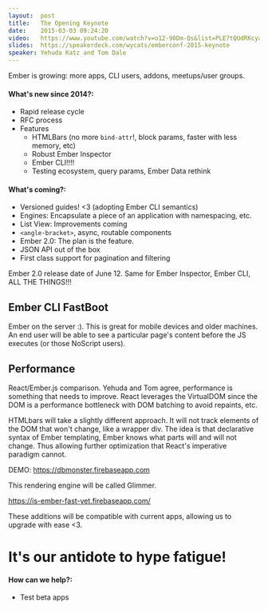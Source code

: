 ```yaml
---
layout:  post
title:   The Opening Keynote
date:    2015-03-03 09:24:20
video:   https://www.youtube.com/watch?v=o12-90Dm-Qs&list=PLE7tQUdRKcyacwiUPs0CjPYt6tJub4xXU&index=1
slides:  https://speakerdeck.com/wycats/emberconf-2015-keynote
speaker: Yehuda Katz and Tom Dale
---
```


Ember is growing: more apps, CLI users, addons, meetups/user groups.

#### What's new since 2014?:

* Rapid release cycle
* RFC process
* Features
  * HTMLBars (no more `bind-attr`!, block params, faster with less memory, etc)
  * Robust Ember Inspector
  * Ember CLI!!!!
  * Testing ecosystem, query params, Ember Data rethink

#### What's coming?:

* Versioned guides! <3 (adopting Ember CLI semantics)
* Engines: Encapsulate a piece of an application with namespacing, etc.
* List View: Improvements coming
* `<angle-bracket>`, async, routable components
* Ember 2.0: The plan is the feature.
* JSON API out of the box
* First class support for pagination and filtering

Ember 2.0 release date of June 12. Same for Ember Inspector, Ember CLI, ALL THE THINGS!!!

## Ember CLI FastBoot

Ember on the server :). This is great for mobile devices and older machines. An end user will
be able to see a particular page's content before the JS executes (or those NoScript users).

## Performance

React/Ember.js comparison. Yehuda and Tom agree, performance is something that needs to improve. React
leverages the VirtualDOM since the DOM is a performance bottleneck with DOM batching to avoid repaints, etc.

HTMLbars will take a slightly different approach. It will not track elements of the DOM that won't change,
like a wrapper div. The idea is that declarative syntax of Ember templating, Ember knows what parts will
and will not change. Thus allowing further optimization that React's imperative paradigm cannot.

DEMO: <https://dbmonster.firebaseapp.com>

This rendering engine will be called Glimmer.

<https://is-ember-fast-yet.firebaseapp.com/>

These additions will be compatible with current apps, allowing us to upgrade with ease <3.

# It's our antidote to hype fatigue!

#### How can we help?:

* Test beta apps
